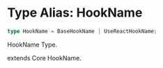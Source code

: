 # Type Alias: HookName

```ts
type HookName = BaseHookName | UseReactHookName;
```

HookName Type.

extends Core HookName.
